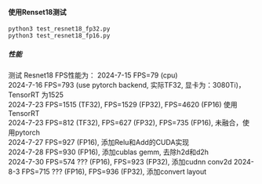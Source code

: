 #### 使用Renset18测试

```shell
python3 test_resnet18_fp32.py
python3 test_resnet18_fp16.py
```

##### 性能

测试 Resnet18 FPS性能为：
2024-7-15 FPS=79 (cpu)  
2024-7-16 FPS=793 (use pytorch backend, 实际TF32, 显卡为：3080Ti)，TensorRT 为1525  
2024-7-23 FPS=1515 (TF32), FPS=1529 (FP32), FPS=4620 (FP16) 使用TensorRT  
2024-7-23 FPS=812 (TF32), FPS=627 (FP32), FPS=735 (FP16), 未融合，使用pytorch  
2024-7-27 FPS=927 (FP16), 添加Relu和Add的CUDA实现  
2024-7-28 FPS=930 (FP16), 添加cublas gemm, 去除h2d和d2h  
2024-7-30 FPS=574 ??? (FP16), FPS=923 (FP32), 添加cudnn conv2d
2024-8-3 FPS=715 ??? (FP16), FPS=936 (FP32), 添加convert layout
